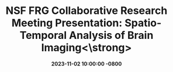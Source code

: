 ---
title: >-
    NSF FRG Collaborative Research Meeting <strong> Presentation: Spatio-Temporal Analysis of Brain Imaging<\strong>
date: 2023-11-02 10:00:00 -0800
---